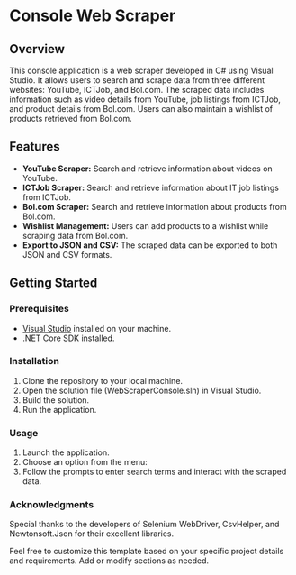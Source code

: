 # Console Web Scraper

## Overview

This console application is a web scraper developed in C# using Visual Studio. It allows users to search and scrape data from three different websites: YouTube, ICTJob, and Bol.com. The scraped data includes information such as video details from YouTube, job listings from ICTJob, and product details from Bol.com. Users can also maintain a wishlist of products retrieved from Bol.com.

## Features

- **YouTube Scraper:** Search and retrieve information about videos on YouTube.
- **ICTJob Scraper:** Search and retrieve information about IT job listings from ICTJob.
- **Bol.com Scraper:** Search and retrieve information about products from Bol.com.
- **Wishlist Management:** Users can add products to a wishlist while scraping data from Bol.com.
- **Export to JSON and CSV:** The scraped data can be exported to both JSON and CSV formats.

## Getting Started

### Prerequisites

- [Visual Studio](https://visualstudio.microsoft.com/) installed on your machine.
- .NET Core SDK installed.

### Installation

1. Clone the repository to your local machine.
2. Open the solution file (WebScraperConsole.sln) in Visual Studio.
3. Build the solution.
4. Run the application.

### Usage

1. Launch the application.
2. Choose an option from the menu:
3. Follow the prompts to enter search terms and interact with the scraped data.

### Acknowledgments

Special thanks to the developers of Selenium WebDriver, CsvHelper, and Newtonsoft.Json for their excellent libraries.

Feel free to customize this template based on your specific project details and requirements. Add or modify sections as needed.
